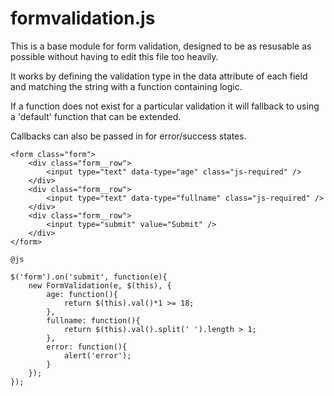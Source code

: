 # formvalidation.js

This is a base module for form validation, designed to be as resusable as possible without having to edit this file too heavily.

It works by defining the validation type in the data attribute of each field and matching the string with a function containing logic.

If a function does not exist for a particular validation it will fallback to using a 'default' function that can be extended.

Callbacks can also be passed in for error/success states.


	<form class="form"> 
		<div class="form__row">
			<input type="text" data-type="age" class="js-required" />
		</div>
		<div class="form__row">
			<input type="text" data-type="fullname" class="js-required" />
		</div>
		<div class="form__row">
			<input type="submit" value="Submit" />
		</div>
	</form>

	@js

	$('form').on('submit', function(e){
	   	new FormValidation(e, $(this), {
	   		age: function(){
	   			return $(this).val()*1 >= 18;
	   		},
	   		fullname: function(){
	   			return $(this).val().split(' ').length > 1;
	   		},
	   		error: function(){
	   			alert('error');
	   		}
	   	});
	});